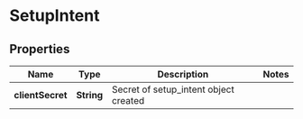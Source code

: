 

# SetupIntent


## Properties

| Name | Type | Description | Notes |
|------------ | ------------- | ------------- | -------------|
|**clientSecret** | **String** | Secret of setup_intent object created |  |




